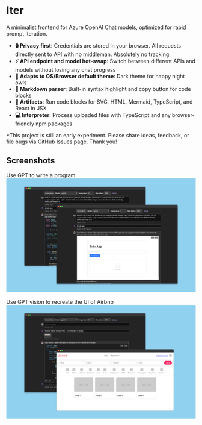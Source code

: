 # Iter

A minimalist frontend for Azure OpenAI Chat models, optimized for rapid prompt iteration.

- **🔒 Privacy first**: Credentials are stored in your browser. All requests directly sent to API with no middleman. Absolutely no tracking.
- **⚡ API endpoint and model hot-swap**: Switch between different APIs and models without losing any chat progress
- **🦉 Adapts to OS/Browser default theme**: Dark theme for happy night owls
- **💅 Markdown parser**: Built-in syntax highlight and copy button for code blocks
- **🧭 Artifacts**: Run code blocks for SVG, HTML, Mermaid, TypeScript, and React in JSX
- **💻 Interpreter**: Process uploaded files with TypeScript and any browser-friendly npm packages

\*This project is still an early experiment. Please share ideas, feedback, or file bugs via GitHub Issues page. Thank you!

## Screenshots

Use GPT to write a program
![Two screenshots of the app, one showing gpt generated code for a todo app, another showing the todo app running live](./designs/screenshots/artifact.png)

Use GPT vision to recreate the UI of Airbnb
![Two screenshots of the app, one showing gpt generated code based on user uploaded screen, another showing the code running live](./designs/screenshots/vision.png)
